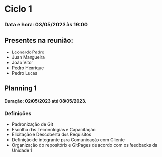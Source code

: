 # Ciclo 1

### Data e hora: 03/05/2023 às 19:00

## Presentes na reunião:

- Leonardo Padre
- Juan Mangueira
- João Vitor
- Pedro Henrique
- Pedro Lucas

## Planning 1

#### Duração: 02/05/2023 até 08/05/2023.

### Definições

* Padronização de Git 
* Escolha das Teconologias e Capacitação
* Elicitação e Descoberta dos Requisitos
* Definição de integrante para Comunicação com Cliente 
* Organização do repositório e GitPages de acordo com os feedbacks da Unidade 1